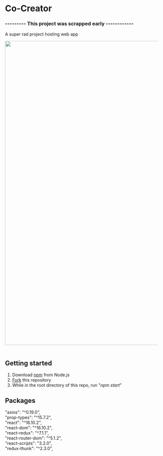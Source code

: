 # Co-Creator

### --------- This project was scrapped early ------------

A super rad project hosting web app

<img src="https://res.cloudinary.com/personaluse1234/image/upload/v1617215999/CoCreatorwebapp_lzqnin.png" width="1000">&nbsp;

## Getting started

1. Download [npm](https://www.npmjs.com/get-npm) from Node.js
2. [Fork](https://docs.github.com/en/github/getting-started-with-github/fork-a-repo) this repository
3. While in the root directory of this repo, run "*npm start*"

## Packages
"axios": "^0.19.0",<br />
"prop-types": "^15.7.2",<br />
"react": "^16.10.2",<br />
"react-dom": "^16.10.2",<br />
"react-redux": "^7.1.1",<br />
"react-router-dom": "^5.1.2",<br />
"react-scripts": "3.2.0",<br />
"redux-thunk": "^2.3.0",<br />
